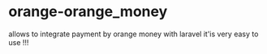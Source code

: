 # orange-orange_money
allows to integrate payment by orange money with laravel it'is very easy to use !!!
